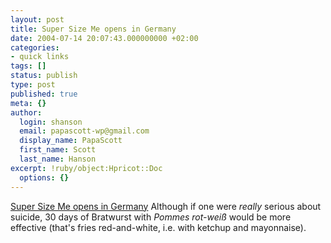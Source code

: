 ```yaml
---
layout: post
title: Super Size Me opens in Germany
date: 2004-07-14 20:07:43.000000000 +02:00
categories:
- quick links
tags: []
status: publish
type: post
published: true
meta: {}
author:
  login: shanson
  email: papascott-wp@gmail.com
  display_name: PapaScott
  first_name: Scott
  last_name: Hanson
excerpt: !ruby/object:Hpricot::Doc
  options: {}
---
```

<p><a href="http://www.spiegel.de/kultur/kino/0,1518,308577,00.html" title="Super Size Me: Angriff der Killer-Burger - Kultur - SPIEGEL ONLINE">Super Size Me opens in Germany</a> Although if one were <em>really</em> serious about suicide, 30 days of Bratwurst with <em>Pommes rot-weiß</em> would be more effective (that's fries red-and-white, i.e. with ketchup and mayonnaise).</p>
